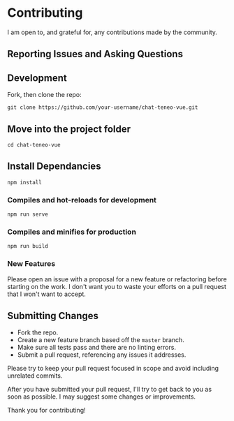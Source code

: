 # Contributing

I am open to, and grateful for, any contributions made by the community.

## Reporting Issues and Asking Questions


## Development


Fork, then clone the repo:

```
git clone https://github.com/your-username/chat-teneo-vue.git
```

## Move into the project folder

```
cd chat-teneo-vue
```

## Install Dependancies

```
npm install
```

### Compiles and hot-reloads for development

```
npm run serve
```

### Compiles and minifies for production

```
npm run build
```

### New Features

Please open an issue with a proposal for a new feature or refactoring before starting on the work. I don't want you to waste your efforts on a pull request that I won't want to accept.

## Submitting Changes


- Fork the repo.
- Create a new feature branch based off the `master` branch.
- Make sure all tests pass and there are no linting errors.
- Submit a pull request, referencing any issues it addresses.

Please try to keep your pull request focused in scope and avoid including unrelated commits.

After you have submitted your pull request, I'll try to get back to you as soon as possible. I may suggest some changes or improvements.

Thank you for contributing!
